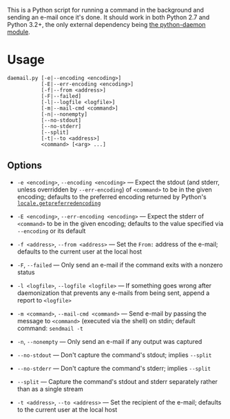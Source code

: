 This is a Python script for running a command in the background and sending an
e-mail once it's done.  It should work in both Python 2.7 and Python 3.2+, the
only external dependency being [the python-daemon
module](https://pypi.python.org/pypi/python-daemon).


Usage
=====

    daemail.py [-e|--encoding <encoding>]
               [-E|--err-encoding <encoding>]
               [-f|--from <address>]
               [-F|--failed]
               [-l|--logfile <logfile>]
               [-m|--mail-cmd <command>]
               [-n|--nonempty]
               [--no-stdout]
               [--no-stderr]
               [--split]
               [-t|--to <address>]
               <command> [<arg> ...]

Options
-------

- `-e <encoding>`, `--encoding <encoding>` — Expect the stdout (and stderr,
  unless overridden by `--err-encoding`) of `<command>` to be in the given
  encoding; defaults to the preferred encoding returned by Python's
  [`locale.getpreferredencoding`][preferred]

- `-E <encoding>`, `--err-encoding <encoding>` — Expect the stderr of
  `<command>` to be in the given encoding; defaults to the value specified via
  `--encoding` or its default

- `-f <address>`, `--from <address>` — Set the `From:` address of the e-mail;
  defaults to the current user at the local host

- `-F`, `--failed` — Only send an e-mail if the command exits with a nonzero
  status

- `-l <logfile>`, `--logfile <logfile>` — If something goes wrong after
  daemonization that prevents any e-mails from being sent, append a report to
  `<logfile>`

- `-m <command>`, `--mail-cmd <command>` — Send e-mail by passing the message
  to `<command>` (executed via the shell) on stdin; default command: `sendmail
  -t`

- `-n`, `--nonempty` — Only send an e-mail if any output was captured

- `--no-stdout` — Don't capture the command's stdout; implies `--split`

- `--no-stderr` — Don't capture the command's stderr; implies `--split`

- `--split` — Capture the command's stdout and stderr separately rather than as
  a single stream

- `-t <address>`, `--to <address>` — Set the recipient of the e-mail; defaults
  to the current user at the local host


[preferred]: https://docs.python.org/3/library/locale.html#locale.getpreferredencoding
